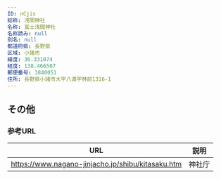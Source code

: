 ```yaml
---
ID: nCjis
総称: 浅間神社
名称: 富士浅間神社
名称読み: null
別名: null
都道府県: 長野県
区域: 小諸市
緯度: 36.331074
経度: 138.466507
郵便番号: 3840051
住所: 長野県小諸市大字八満字林前1316-1
---
```


## その他

### 参考URL

| URL                                               | 説明   |
| ------------------------------------------------- | ------ |
| https://www.nagano-jinjacho.jp/shibu/kitasaku.htm | 神社庁 |
